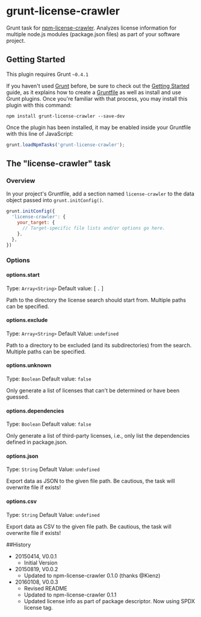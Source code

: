 # grunt-license-crawler
Grunt task for [npm-license-crawler](https://www.npmjs.com/package/npm-license-crawler). Analyzes license information for multiple node.js modules (package.json files) as part of your software project.

## Getting Started
This plugin requires Grunt `~0.4.1`

If you haven't used [Grunt](http://gruntjs.com/) before, be sure to check out 
the [Getting Started](http://gruntjs.com/getting-started) guide, as it explains how to create 
a [Gruntfile](http://gruntjs.com/sample-gruntfile) as well as install and use Grunt plugins. 
Once you're familiar with that process, you may install this plugin with this command:

```shell
npm install grunt-license-crawler --save-dev
```

Once the plugin has been installed, it may be enabled inside your Gruntfile with this line of JavaScript:

```js
grunt.loadNpmTasks('grunt-license-crawler');
```

## The "license-crawler" task

### Overview

In your project's Gruntfile, add a section named `license-crawler` to the data object passed into `grunt.initConfig()`.

```js
grunt.initConfig({
  'license-crawler': {
    your_target: {
      // Target-specific file lists and/or options go here.
    },
  },
})
```

### Options

#### options.start
Type: `Array<String>`
Default value: [ `.` ]

Path to the directory the license search should start from. Multiple paths can be specified.

#### options.exclude

Type: `Array<String>`
Default Value: `undefined`

Path to a directory to be excluded (and its subdirectories) from the search. Multiple paths can be specified.

#### options.unknown
Type: `Boolean`
Default value: `false`

Only generate a list of licenses that can't be determined or have been guessed.

#### options.dependencies
Type: `Boolean`
Default value: `false`

Only generate a list of third-party licenses, i.e., only list the dependencies defined in package.json.

#### options.json
Type: `String`
Default Value: `undefined`

Export data as JSON to the given file path. Be cautious, the task will overwrite file if exists!

#### options.csv
Type: `String`
Default Value: `undefined`

Export data as CSV to the given file path. Be cautious, the task will overwrite file if exists!

##History

* 20150414, V0.0.1
    * Initial Version
* 20150819, V0.0.2
    * Updated to npm-license-crawler 0.1.0 (thanks @Kienz)
* 20160108, V0.0.3
    * Revised README
    * Updated to npm-license-crawler 0.1.1
    * Updated license info as part of package descriptor. Now using SPDX license tag.